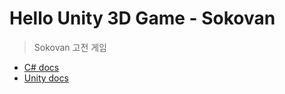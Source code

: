 # Hello Unity 3D Game - Sokovan

> Sokovan 고전 게임

- [C# docs](https://docs.microsoft.com/ko-kr/dotnet/csharp/)
- [Unity docs](https://docs.unity3d.com/kr/530/Manual/index.html)